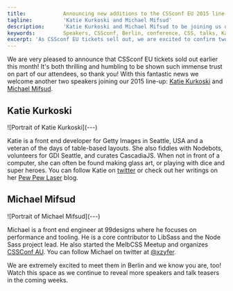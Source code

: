 ```yaml
---
title:            Announcing new additions to the CSSconf EU 2015 line-up
tagline:          'Katie Kurkoski and Michael Mifsud'
description:      'Katie Kurkoski and Michael Mifsud to be joining us on stage in Berlin this September'
keywords:         Speakers, CSSconf, Berlin, conference, CSS, talks, Katie, Kurkoski, Michael, Mifsud
excerpt: 'As CSSconf EU tickets sell out, we are excited to confirm two new additions to our 2015 line-up: Katie Kurkoski and Michael Mifsud'
---
```


We are very pleased to announce that CSSconf EU tickets sold out earlier this month! It's both thrilling and humbling to be shown such immense trust on part of our attendees, so thank you! With this fantastic news we welcome another two speakers joining our 2015 line-up: <a href="https://twitter.com/katiek2" target="_blank">Katie Kurkoski</a> and <a href="https://twitter.com/xzyfer" target="_blank">Michael Mifsud</a>.

## Katie Kurkoski

<div class="blog-img blog-img--right">
  ![Portrait of Katie Kurkoski](---)
</div>

Katie is a front end developer for Getty Images in Seattle, USA and a veteran of the days of table-based layouts. She also fiddles with Nodebots, volunteers for GDI Seattle, and curates CascadiaJS. When not in front of a computer, she can often be found making glass art, or playing with dice and super heroes. You can follow Katie on <a href="https://twitter.com/katiek2" target="_blank">twitter</a> or check out her writings on her <a href="http://www.pewpewlaser.com/" target="_blank">Pew Pew Laser</a> blog.

## Michael Mifsud

<div class="blog-img blog-img--right">
  ![Portrait of Michael Mifsud](---)
</div>

Michael is a front end engineer at 99designs where he focuses on performance and tooling. He is a core contributor to LibSass and the Node Sass project lead. He also started the MelbCSS Meetup and organizes <a href="http://2015.cssconf.com.au/" target="_blank">CSSConf AU</a>. You can follow Michael on twitter at <a href="https://twitter.com/xzyfer" target="_blank">@xzyfer</a>.

We are extremely excited to meet them in Berlin and we know you are, too! Watch this space as we continue to reveal more speakers and talk teasers in the coming weeks.
